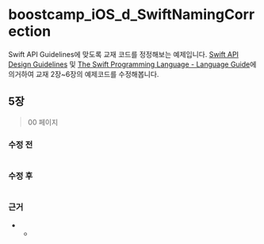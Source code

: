 # boostcamp_iOS_d_SwiftNamingCorrection
Swift API Guidelines에 맞도록 교재 코드를 정정해보는 예제입니다.
[Swift API Design Guidelines](https://swift.org/documentation/api-design-guidelines/) 및 [The Swift Programming Language - Language Guide](https://developer.apple.com/library/content/documentation/Swift/Conceptual/Swift_Programming_Language/TheBasics.html)에 의거하여 교재 2장~6장의 예제코드를 수정해봅니다.
## 5장
> 00 페이지

### 수정 전
```swift

```
### 수정 후
```swift

```

### 근거
* 
  * 
